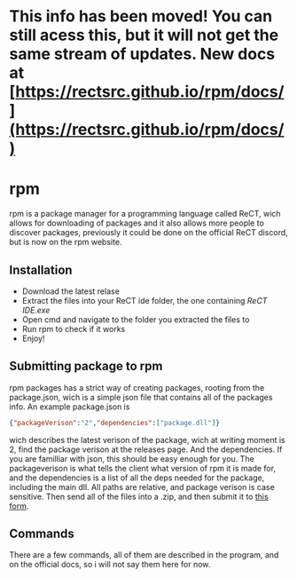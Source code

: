 # This info has been moved! You can still acess this, but it will not get the same stream of updates. New docs at [https://rectsrc.github.io/rpm/docs/](https://rectsrc.github.io/rpm/docs/)
# rpm
rpm is a package manager for a programming language called ReCT, wich allows for downloading of packages and it also allows more people to discover packages, previously it could be done on the official ReCT discord, but is now on the rpm website.
## Installation
* Download the latest relase
* Extract the files into your ReCT ide folder, the one containing *ReCT IDE.exe*
* Open cmd and navigate to the folder you extracted the files to
* Run rpm to check if it works
* Enjoy!
## Submitting package to rpm
rpm packages has a strict way of creating packages, rooting from the package.json, wich is a simple json file that contains all of the packages info. An example package.json is
```json
{"packageVerison":"2","dependencies":["package.dll"]}
```
wich describes the latest verison of the package, wich at writing moment is 2, find the package verison at the releases page.
And the dependencies. If you are familliar with json, this should be easy enough for you. The packageverison is what tells the client what version of rpm it is made for, and the dependencies is a list of all the deps needed for the package, including the main dll. All paths are relative, and package verison is case sensitive.
Then send all of the files into a .zip, and then submit it to [this form](https://forms.gle/gi1LFZrCmXn5aeFK8).
## Commands
There are a few commands, all of them are described in the program, and on the official docs, so i will not say them here for now.
